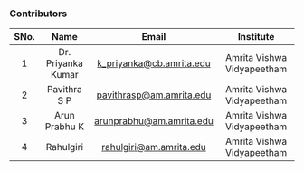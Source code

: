 ### Contributors

| SNo. |        Name        |          Email           |         Institute          
| :--: | :----------------: | :----------------------: | :------------------------: 
|  1   | Dr. Priyanka Kumar | k_priyanka@cb.amrita.edu | Amrita Vishwa Vidyapeetham |          
|  2   |    Pavithra S P    | pavithrasp@am.amrita.edu | Amrita Vishwa Vidyapeetham |          
|  3   |   Arun Prabhu K    | arunprabhu@am.amrita.edu | Amrita Vishwa Vidyapeetham |  
|  4   |     Rahulgiri      | rahulgiri@am.amrita.edu  | Amrita Vishwa Vidyapeetham |          